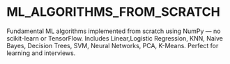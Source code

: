 # ML_ALGORITHMS_FROM_SCRATCH
Fundamental ML algorithms implemented from scratch using NumPy — no scikit-learn or TensorFlow. Includes Linear,Logistic Regression, KNN, Naive Bayes, Decision Trees, SVM, Neural Networks, PCA, K-Means. Perfect for learning and interviews.

